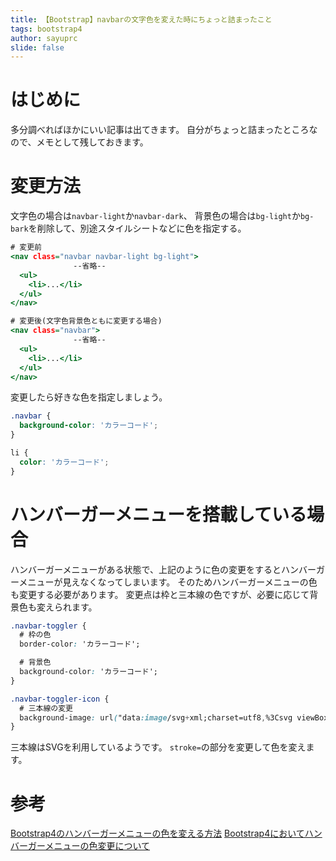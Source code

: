 ```yaml
---
title: 【Bootstrap】navbarの文字色を変えた時にちょっと詰まったこと
tags: bootstrap4
author: sayuprc
slide: false
---
```

# はじめに
多分調べればほかにいい記事は出てきます。
自分がちょっと詰まったところなので、メモとして残しておきます。

# 変更方法
文字色の場合は`navbar-light`か`navbar-dark`、
背景色の場合は`bg-light`か`bg-bark`を削除して、別途スタイルシートなどに色を指定する。

```..html
# 変更前
<nav class="navbar navbar-light bg-light">
              --省略--
  <ul>
    <li>...</li>
  </ul>
</nav>

# 変更後(文字色背景色ともに変更する場合)
<nav class="navbar">
              --省略--
  <ul>
    <li>...</li>
  </ul>  
</nav>
```

変更したら好きな色を指定しましょう。

```..css
.navbar {
  background-color: 'カラーコード';
}

li {
  color: 'カラーコード';
}
```

# ハンバーガーメニューを搭載している場合
ハンバーガーメニューがある状態で、上記のように色の変更をするとハンバーガーメニューが見えなくなってしまいます。
そのためハンバーガーメニューの色も変更する必要があります。
変更点は枠と三本線の色ですが、必要に応じて背景色も変えられます。

```..css
.navbar-toggler {
  # 枠の色
  border-color: 'カラーコード';

  # 背景色
  background-color: 'カラーコード';
}

.navbar-toggler-icon {
  # 三本線の変更
  background-image: url("data:image/svg+xml;charset=utf8,%3Csvg viewBox='0 0 32 32' xmlns='http://www.w3.org/2000/svg'%3E%3Cpath stroke='カラーコード' stroke-width='2' stroke-linecap='round' stroke-miterlimit='10' d='M4 8h24M4 16h24M4 24h24'/%3E%3C/svg%3E");
}
```
三本線はSVGを利用しているようです。
`stroke=`の部分を変更して色を変えます。

# 参考
[Bootstrap4のハンバーガーメニューの色を変える方法](https://www.konnect-kollect.info/bootstrap4-hamburger-menu-customize.html)
[Bootstrap4においてハンバーガーメニューの色変更について](https://ja.stackoverflow.com/questions/51281/bootstrap4%E3%81%AB%E3%81%8A%E3%81%84%E3%81%A6%E3%83%8F%E3%83%B3%E3%83%90%E3%83%BC%E3%82%AC%E3%83%BC%E3%83%A1%E3%83%8B%E3%83%A5%E3%83%BC%E3%81%AE%E8%89%B2%E5%A4%89%E6%9B%B4%E3%81%AB%E3%81%A4%E3%81%84%E3%81%A6)
